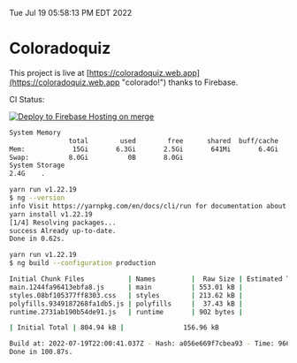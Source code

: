 Tue Jul 19 05:58:13 PM EDT 2022

# Coloradoquiz


This project is live at [https://coloradoquiz.web.app](https://coloradoquiz.web.app "colorado!") thanks to Firebase.

CI Status: 

[![Deploy to Firebase Hosting on merge](https://github.com/teamkushal/coloradoquiz/actions/workflows/firebase-hosting-merge.yml/badge.svg)](https://github.com/teamkushal/coloradoquiz/actions/workflows/firebase-hosting-merge.yml)

```bash
System Memory
               total        used        free      shared  buff/cache   available
Mem:            15Gi       6.3Gi       2.5Gi       641Mi       6.4Gi       7.9Gi
Swap:          8.0Gi          0B       8.0Gi
System Storage
2.4G	.
```
```bash
yarn run v1.22.19
$ ng --version
info Visit https://yarnpkg.com/en/docs/cli/run for documentation about this command.
yarn install v1.22.19
[1/4] Resolving packages...
success Already up-to-date.
Done in 0.62s.
```
```bash
yarn run v1.22.19
$ ng build --configuration production

Initial Chunk Files           | Names         |  Raw Size | Estimated Transfer Size
main.1244fa96413ebfa8.js      | main          | 553.01 kB |               131.87 kB
styles.08bf105377ff8303.css   | styles        | 213.62 kB |                12.63 kB
polyfills.9349187268fa1db5.js | polyfills     |  37.43 kB |                11.96 kB
runtime.2731ab190b54de91.js   | runtime       | 902 bytes |               517 bytes

| Initial Total | 804.94 kB |               156.96 kB

Build at: 2022-07-19T22:00:41.037Z - Hash: a056e669f7cbea93 - Time: 96630ms
Done in 100.87s.
```
